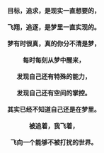 <center><b>
   目标，追求，是现实一直想要的，
   <br/>
   <br/>
   飞翔，追逐，是梦里一直实现的。
   <br/>
   <br/>
   梦有时很真，真的你分不清是梦，
   <br/>
   <br/>
   每时每刻从梦中醒来，
   <br/>
   <br/>
   发现自己还有特殊的能力，
   <br/>
   <br/>
   发现自己还有空间的掌控。
   <br/>
   <br/>
   其实已经不知道自己还是在梦里。
   <br/>
   <br/>
   被追着，我飞着，
   <br/>
   <br/>
   飞向一个能够不被打扰的世界。
   <br/>
   
</b>
</center>